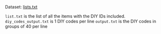 Dataset:
[lists.txt](https://mpql.net/tools/acnh/codes/item-list/)

`list.txt` is the list of all the items with the DIY IDs included.
`diy_codes_output.txt` is 1 DIY codes per line
`output.txt` is the DIY codes in groups of 40 per line